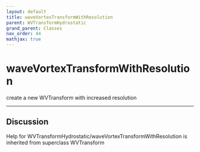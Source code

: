 ```yaml
---
layout: default
title: waveVortexTransformWithResolution
parent: WVTransformHydrostatic
grand_parent: Classes
nav_order: 44
mathjax: true
---
```


#  waveVortexTransformWithResolution

create a new WVTransform with increased resolution


---

## Discussion

  
Help for WVTransformHydrostatic/waveVortexTransformWithResolution is inherited from superclass WVTransform
